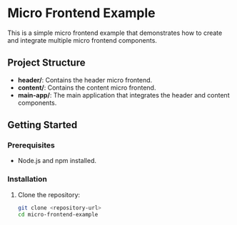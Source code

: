# Micro Frontend Example

This is a simple micro frontend example that demonstrates how to create and integrate multiple micro frontend components.

## Project Structure

- **header/**: Contains the header micro frontend.
- **content/**: Contains the content micro frontend.
- **main-app/**: The main application that integrates the header and content components.

## Getting Started

### Prerequisites

- Node.js and npm installed.

### Installation

1. Clone the repository:
   ```bash
   git clone <repository-url>
   cd micro-frontend-example
